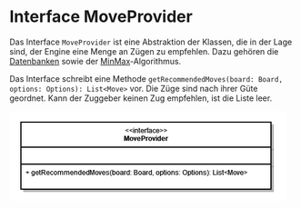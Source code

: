 # Interface MoveProvider

Das Interface `MoveProvider` ist eine Abstraktion der Klassen, die in der Lage sind, der Engine eine Menge an Zügen zu empfehlen. Dazu gehören die [Datenbanken](../ebene-2/subsystem-openingsendgame.md) sowie der [MinMax](../ebene-2/subsystem-minmax.md)\-Algorithmus.

Das Interface schreibt eine Methode `getRecommendedMoves(board: Board, options: Options): List<Move>` vor. Die Züge sind nach ihrer Güte geordnet. Kann der Zuggeber keinen Zug empfehlen, ist die Liste leer.

![](./attachments/ClassDiagramMoveProvider.png)